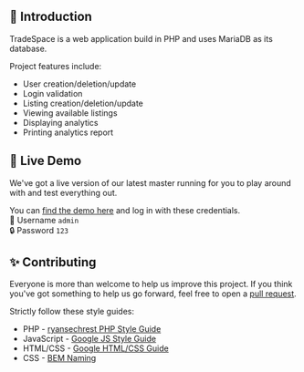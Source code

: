 ## 👋 Introduction

TradeSpace is a web application build in PHP and uses MariaDB as its database.

Project features include:

- User creation/deletion/update
- Login validation
- Listing creation/deletion/update
- Viewing available listings
- Displaying analytics
- Printing analytics report

## 🧪 Live Demo

We've got a live version of our latest master running for you to play around with and test everything out.

You can [find the demo here](https://artemis.cs.csub.edu/~etagaca/tradespace/3420-project/layout/login.php) and log in with these credentials.  
👤 Username `admin`  
🔒 Password `123`

## ✨ Contributing

Everyone is more than welcome to help us improve this project. If you think you've got something to help us go forward, feel free to open a [pull request]().

Strictly follow these style guides:
- PHP - [ryansechrest PHP Style Guide](https://gist.github.com/ryansechrest/8138375)
- JavaScript - [Google JS Style Guide](https://google.github.io/styleguide/jsguide.html)
- HTML/CSS - [Google HTML/CSS Guide](https://google.github.io/styleguide/htmlcssguide.html)
- CSS - [BEM Naming](https://getbem.com/naming/)